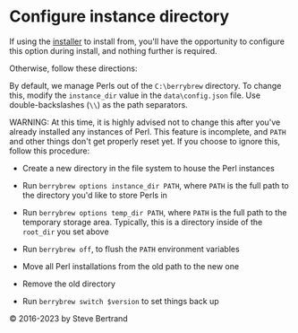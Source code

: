 # Configure instance directory

If using the [installer](download/berrybrewInstaller.exe?raw=true "berrybrew MSI installer")
to install from, you'll have the opportunity to configure this option during
install, and nothing further is required.

Otherwise, follow these directions:

By default, we manage Perls out of the `C:\berrybrew` directory. To
change this, modify the `instance_dir` value in the `data\config.json` file.
Use double-backslashes (`\\`) as the path separators.

WARNING: At this time, it is highly advised not to change this after
you've already installed any instances of Perl. This feature is
incomplete, and `PATH` and other things don't get properly reset yet.
If you choose to ignore this, follow this procedure:

- Create a new directory in the file system to house the Perl instances

- Run `berrybrew options instance_dir PATH`, where `PATH` is the full path to the
  directory you'd like to store Perls in

- Run `berrybrew options temp_dir PATH`, where `PATH` is the full path to the
  temporary storage area. Typically, this is a directory inside of the `root_dir`
  you set above

- Run `berrybrew off`, to flush the `PATH` environment variables

- Move all Perl installations from the old path to the new one

- Remove the old directory

- Run `berrybrew switch $version` to set things back up

&copy; 2016-2023 by Steve Bertrand
